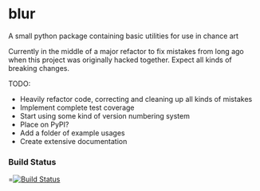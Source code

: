 # blur
A small python package containing basic utilities for use in chance art

Currently in the middle of a major refactor to fix mistakes from long ago when this project was originally hacked together. Expect all kinds of breaking changes.

TODO:
* Heavily refactor code, correcting and cleaning up all kinds of mistakes
* Implement complete test coverage
* Start using some kind of version numbering system
* Place on PyPI?
* Add a folder of example usages
* Create extensive documentation

### Build Status
=[![Build Status](https://travis-ci.org/ajyoon/blur.svg?branch=master)](https://travis-ci.org/ajyoon/blur)
